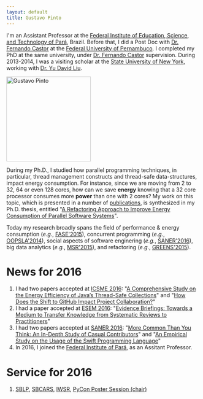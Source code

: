 ```yaml
---
layout: default
title: Gustavo Pinto
---
```


I'm an Assistant Professor at the [Federal Institute of Education, Science, and Technology of Pará](http://ifpa.edu.br/), Brazil. Before that, I did a Post Doc with [Dr. Fernando Castor](https://sites.google.com/a/cin.ufpe.br/castor) at the [Federal University of Pernambuco](http://cin.ufpe.br). I completed my PhD at the same university, under [Dr. Fernando Castor](https://sites.google.com/a/cin.ufpe.br/castor) supervision. During 2013-2014, I was a visiting scholar at the [State University of New York](http://binghamton.edu), working with [Dr. Yu David Liu](http://www.cs.binghamton.edu/~davidl).


<img src="http://gustavopinto.org/lost+found/ghlp.jpg" alt="Gustavo Pinto" width="220" height="221" class="headshot"/>

During my Ph.D., I studied how parallel programming techniques, in particular, thread management constructs and thread-safe data-structures, impact energy consumption. For instance, since we are moving from 2 to 32, 64 or even 128 cores, how can we save **energy** knowing that a 32 core processor consumes more **power** than one with 2 cores? My work on this topic, which is presented in a number of [publications](/publications), is synthesized in my Ph.D. thesis, entitled "[A Refactoring Approach to Improve Energy Consumption of Parallel Software Systems](http://gustavopinto.github.io/lost+found/thesis.pdf)".

Today my research broadly spans the field of performance & energy consumption (*e.g.*, [FASE'2015](http://gustavopinto.github.io/lost+found/fase2015.pdf)), concurrent programming (*e.g.*, [OOPSLA'2014](http://gustavopinto.github.io/lost+found/oopsla2014.pdf)), social aspects of software enginering (*e.g.*, [SANER'2016](http://gustavopinto.github.io/lost+found/saner2016.pdf)), big data analytics (*e.g.*, [MSR'2015](http://gustavopinto.github.io/lost+found/msr2015.pdf)), and refactoring (*e.g.*, [GREENS'2015](http://gustavopinto.github.io/lost+found/greens2015.pdf)).


# News for 2016
1. I had two papers accepted at [ICSME 2016](http://icsme2016.github.io/program/accepted.html): "[A Comprehensive Study on the Energy Efficiency of Java’s Thread-Safe Collections](http://gustavopinto.github.io/lost+found/icsme2016.pdf)" and "[How Does the Shift to GitHub Impact Project Collaboration?](https://www.dropbox.com/home/documents/ifpa/2016/writing_papers/ICSME-ERA?preview=icsme.pdf)"
1. I had a paper accepted at [ESEM 2016](http://alarcos.esi.uclm.es/eseiw2016/esem): "[Evidence Briefings: Towards a Medium to Transfer Knowledge from Systematic Reviews to Practitioners](http://gustavopinto.github.io/lost+found/esem2016.pdf)"
2. I had two papers accepted at [SANER 2016](http://saner.inf.usi.ch/): "[More Common Than You Think: An In-Depth Study of Casual Contributors](http://gustavopinto.github.io/lost+found/saner2016.pdf)" and "[An Empirical Study on the Usage of the Swift Programming Language](http://gustavopinto.github.io/lost+found/saner2016b.pdf)"
3. In 2016, I joined the [Federal Institute of Pará](http://ifpa.edu.br/), as an Assitant Professor.

# Service for 2016
1. [SBLP](http://cbsoft.org/cbsoft2016/sblp2016), [SBCARS](http://cbsoft.org/cbsoft2016/sbcars2016), [IWSR](http://www.softrefactoring.com/), [PyCon Poster Session (chair)](https://us.pycon.org/2016/schedule/posters/list/)

<!--
2016: [PyCon](https://us.pycon.org/2016/) (Poster Session Co-Chair).
- 2015: [SUSCOM](http://www.journals.elsevier.com/sustainable-computing/), [CBSoft](http://cbsoft.org/cbsoft2015/)[[SBES](cbsoft.org/sbes2015/), [SBLP](cbsoft.org/sblp2015/)], [CSBC](http://csbc2015.cin.ufpe.br/)[[CTD](http://cbsoft.org/cbsoft2015/wtdsoft?lang=pt)], [J. Science of Computer Programming](http://www.journals.elsevier.com/science-of-computer-programming/), [PyCon](https://us.pycon.org/2015/) (Poster Session Co-Chair).
- 2014: [OOPSLA](http://2014.splashcon.org/events/oopsla2014)[[AeC](http://2014.splashcon.org/committee/splash2014-artifacts-artifact-evaluation-committee)], [SUSCOM](http://www.journals.elsevier.com/sustainable-computing/), [ECOOP](http://ecoop14.it.uu.se/), SAC, [PyCon](https://us.pycon.org/2014) (Poster Session Co-Chair).
- 2013: CBSoft[SBES].
- 2012: CBSoft[SBES], WSL.
- 2011: CBSoft[SBES, Tools, WBDSDM], CSBC[SEMISH].-->




<!-- I [teach workshops](/cv.html#teaching) on data visualization and manipulation for scientists. I also develop a number of R packages. With collaborators, I'm developing packages to run fisheries stock assessment simulations with [Stock Synthesis][nefsc] software ([ss3sim]), measure ecological portfolio effects ([ecofolio]), and simulate salmon metapopulation portfolios ([metafolio]). -->

